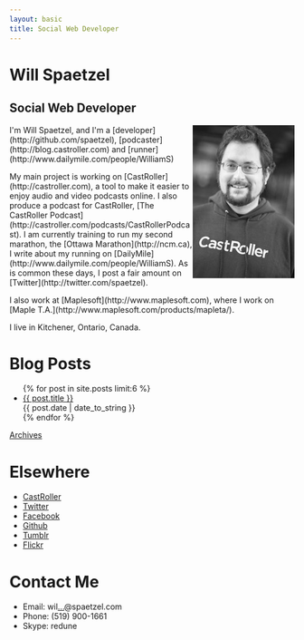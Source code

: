 ```yaml
---
layout: basic
title: Social Web Developer
---
```


<div id="top">
<h1>Will Spaetzel</h2>
<h2>Social Web Developer</h2>
</div>
<div>
<a href="http://www.rannieturingan.com/events/podcamp-portraits-2011/img_3465-2/"><img src="images/photojunkie.jpg" align="right" class="profile"/></a>

<p>I'm Will Spaetzel, and I'm a [developer](http://github.com/spaetzel), [podcaster](http://blog.castroller.com) and [runner](http://www.dailymile.com/people/WilliamS)</p>

 <p>My main project is working on [CastRoller](http://castroller.com), a tool to make it easier to enjoy audio and video podcasts online. I also produce a podcast
 for CastRoller, [The CastRoller Podcast](http://castroller.com/podcasts/CastRollerPodcast). I am currently training to run my second marathon, the [Ottawa Marathon](http://ncm.ca), 
 I write about my running on [DailyMile](http://www.dailymile.com/people/WilliamS). As is common these days, I post a fair amount on [Twitter](http://twitter.com/spaetzel).
 </p>
 <p>I also work at [Maplesoft](http://www.maplesoft.com), where I work on [Maple T.A.](http://www.maplesoft.com/products/mapleta/).</p>
 <p>I live in Kitchener, Ontario, Canada.</p>
 </div>


<div id="home">
	<div>
  <h1>Blog Posts</h1>
  <ul class="posts">
    {% for post in site.posts limit:6 %}
      <li><a href="{{ post.url }}">{{ post.title }}</a><br/><span>{{ post.date | date_to_string }}</span></li>
    {% endfor %}
  </ul>
  <a href="archives.html">Archives</a>
  </div>
  <div>
	<h1>Elsewhere</h1>
	<ul>	
		<li><a href="http://castroller.com/will">CastRoller</a></li>
		<li><a href="http://twitter.com/spaetzel">Twitter</a></li>
		<li><a href="http://facebook.com/spaetzel">Facebook</a></li>
		<li><a href="http://github.com/spaetzel">Github</a></li>
		<li><a href="http://stuff.spaetzel.com">Tumblr</a></li>
		<li><a href="http://flickr.com/photos/redune">Flickr</a></li>
	</ul>
  </div>
   <div>
	<h1>Contact Me</h1>
	<ul>
	<li>Email: wil<a href="http://www.google.com/recaptcha/mailhide/d?k=01yGJ2Cu2ZwqiCw5WuGgvYfQ==&amp;c=9LCC-sYemCkV8zbPhVafvcPl02wzMTKF8ZOlF9WXSQo=" onclick="window.open('http://www.google.com/recaptcha/mailhide/d?k\07501yGJ2Cu2ZwqiCw5WuGgvYfQ\75\75\46c\759LCC-sYemCkV8zbPhVafvcPl02wzMTKF8ZOlF9WXSQo\075', '', 'toolbar=0,scrollbars=0,location=0,statusbar=0,menubar=0,resizable=0,width=500,height=300'); return false;" title="Reveal this e-mail address">...</a>@spaetzel.com</li>
		<li>Phone: (519) 900-1661</li>
		<li>Skype: redune</li>
	</ul>
  </div>
  <br class="clear"/>

</div>
  